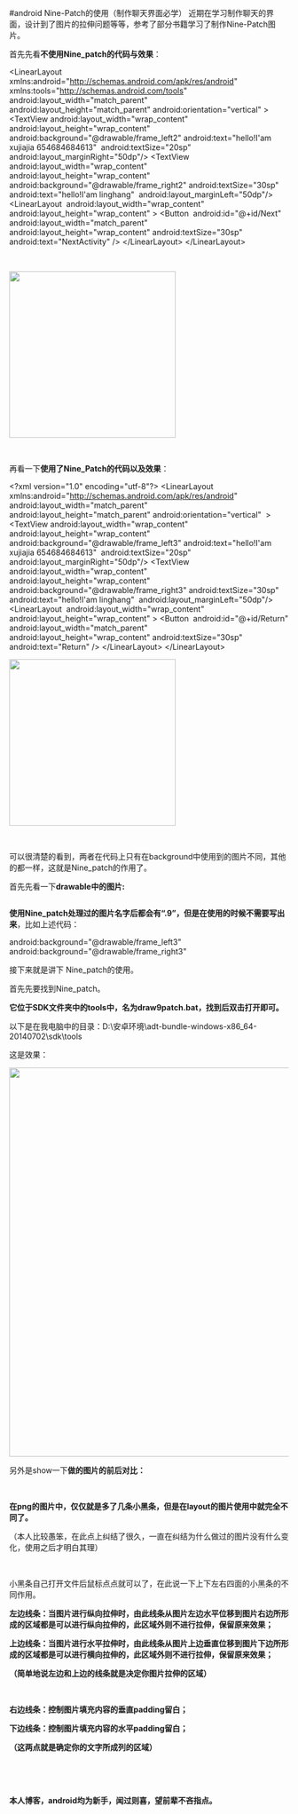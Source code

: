 #android Nine-Patch的使用（制作聊天界面必学）
近期在学习制作聊天的界面，设计到了图片的拉伸问题等等，参考了部分书籍学习了制作Nine-Patch图片。

首先先看**不使用Nine_patch的代码与效果**：

>  
 &lt;LinearLayout xmlns:android="http://schemas.android.com/apk/res/android" xmlns:tools="http://schemas.android.com/tools" android:layout_width="match_parent" android:layout_height="match_parent" android:orientation="vertical" &gt; 
 &lt;TextView android:layout_width="wrap_content" android:layout_height="wrap_content" android:background="@drawable/frame_left2" android:text="hello!I'am xujiajia 654684684613"  android:textSize="20sp" android:layout_marginRight="50dp"/&gt; &lt;TextView android:layout_width="wrap_content" android:layout_height="wrap_content" android:background="@drawable/frame_right2" android:textSize="30sp" android:text="hello!I'am linghang"  android:layout_marginLeft="50dp"/&gt; 
 &lt;LinearLayout  android:layout_width="wrap_content" android:layout_height="wrap_content" &gt; &lt;Button  android:id="@+id/Next" android:layout_width="match_parent" android:layout_height="wrap_content" android:textSize="30sp" android:text="NextActivity" /&gt; &lt;/LinearLayout&gt; &lt;/LinearLayout&gt; 


 

<img alt="" class="has" src="https://raw.githubusercontent.com/Double2hao/xujiajia_blog/main/img/16209910933500.png " width="300">

 

再看一下**使用了Nine_Patch的代码以及效果**：

>  
 &lt;?xml version="1.0" encoding="utf-8"?&gt; &lt;LinearLayout xmlns:android="http://schemas.android.com/apk/res/android" android:layout_width="match_parent" android:layout_height="match_parent" android:orientation="vertical"  &gt; 
 &lt;TextView android:layout_width="wrap_content" android:layout_height="wrap_content" android:background="@drawable/frame_left3" android:text="hello!I'am xujiajia 654684684613"  android:textSize="20sp" android:layout_marginRight="50dp"/&gt; &lt;TextView android:layout_width="wrap_content" android:layout_height="wrap_content" android:background="@drawable/frame_right3" android:textSize="30sp" android:text="hello!I'am linghang"  android:layout_marginLeft="50dp"/&gt; &lt;LinearLayout  android:layout_width="wrap_content" android:layout_height="wrap_content" &gt; &lt;Button  android:id="@+id/Return" android:layout_width="match_parent" android:layout_height="wrap_content" android:textSize="30sp" android:text="Return" /&gt; &lt;/LinearLayout&gt; &lt;/LinearLayout&gt; 


<img alt="" class="has" src="https://raw.githubusercontent.com/Double2hao/xujiajia_blog/main/img/16209910942171.png " width="300">

 

可以很清楚的看到，两者在代码上只有在background中使用到的图片不同，其他的都一样，这就是Nine_patch的作用了。

首先先看一下**drawable中的图片:**

<img alt="" class="has" src="https://raw.githubusercontent.com/Double2hao/xujiajia_blog/main/img/16209910946702.png ">

**使用Nine_patch处理过的图片名字后都会有“.9”，但是在使用的时候不需要写出来**，比如上述代码：

>  
 android:background="@drawable/frame_left3" 
 android:background="@drawable/frame_right3" 


接下来就是讲下 Nine_patch的使用。

首先先要找到Nine_patch。

**它位于SDK文件夹中的tools中，名为draw9patch.bat，找到后双击打开即可。**

以下是在我电脑中的目录：D:\安卓环境\adt-bundle-windows-x86_64-20140702\sdk\tools

这是效果：

<img alt="" class="has" src="https://raw.githubusercontent.com/Double2hao/xujiajia_blog/main/img/16209910948793.png " width="701">

另外是show一下**做的图片的前后对比：**

        <img alt="" class="has" src="https://raw.githubusercontent.com/Double2hao/xujiajia_blog/main/img/16209910952344.png ">                            <img alt="" class="has" src="https://raw.githubusercontent.com/Double2hao/xujiajia_blog/main/img/16209910956235.png ">

**在png的图片中，仅仅就是多了几条小黑条，但是在layout的图片使用中就完全不同了。**

（本人比较愚笨，在此点上纠结了很久，一直在纠结为什么做过的图片没有什么变化，使用之后才明白其理）

 

小黑条自己打开文件后鼠标点点就可以了，在此说一下上下左右四面的小黑条的不同作用。

**左边线条：当图片进行纵向拉伸时，由此线条从图片左边水平位移到图片右边所形成的区域都是可以进行纵向拉伸的，此区域外则不进行拉伸，保留原来效果；**

**上边线条：当图片进行水平拉伸时，由此线条从图片上边垂直位移到图片下边所形成的区域都是可以进行横向拉伸的，此区域外则不进行拉伸，保留原来效果；**

**（简单地说左边和上边的线条就是决定你图片拉伸的区域）**

 

**右边线条：控制图片填充内容的垂直padding留白；**

**下边线条：控制图片填充内容的水平padding留白；**

**（这两点就是确定你的文字所成列的区域）**

 

 

**本人博客，android均为新手，闻过则喜，望前辈不吝指点。**